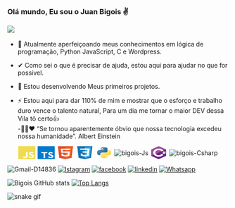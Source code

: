 ### Olá mundo, Eu sou o Juan Bigois ✌

![](https://media.giphy.com/media/dWesBcTLavkZuG35MI/giphy.gif)

- 🌱 Atualmente aperfeiçoando meus conhecimentos em lógica de programação, Python JavaScript, C e
 Wordpress.
- ✔ Como sei o que é precisar de ajuda, estou aqui para ajudar no que for possível.
- 🤔 Estou desenvolvendo Meus primeiros projetos.
- ⚡  Estou aqui para dar 110% de mim e mostrar que o esforço e trabalho duro vence o talento natural,
      Para um dia me tornar o maior DEV dessa Vila tô certo👍      
-👨‍💻❤ “Se tornou aparentemente óbvio que nossa tecnologia excedeu nossa humanidade”. Albert Einstein 


  <img align="center" alt="bigois-Js" height="30" width="40" src="https://raw.githubusercontent.com/devicons/devicon/master/icons/javascript/javascript-plain.svg">
  <img align="center" alt="bigois-Ts" height="30" width="40" src="https://raw.githubusercontent.com/devicons/devicon/master/icons/typescript/typescript-plain.svg">
  <img align="center" alt="bigois-HTML" height="30" width="40" src="https://raw.githubusercontent.com/devicons/devicon/master/icons/html5/html5-original.svg">        
  <img align="center" alt="bigois-CSS" height="30" width="40" src="https://raw.githubusercontent.com/devicons/devicon/master/icons/css3/css3-original.svg">
  <img align="center" alt="bigois-Python" height="30" width="40" src="https://raw.githubusercontent.com/devicons/devicon/master/icons/python/python-original.svg">
  <img align="center" alt="bigois-Js" height="30" width="40" src="https://cdn.jsdelivr.net/gh/devicons/devicon/icons/angularjs/angularjs-original.svg" />
  <img align="center" alt="bigois-Csharp" height="30" width="40" src="https://raw.githubusercontent.com/devicons/devicon/master/icons/csharp/csharp-original.svg">
  
   <img align="center" alt="bigois-Csharp" height="30" width="40" src="https://cdn.jsdelivr.net/gh/devicons/devicon/icons/dot-net/dot-net-original.svg" />
  
![Gmail-D14836](https://user-images.githubusercontent.com/106891118/174686097-1c9cf0c3-cd53-4ce1-8fca-7d10798de76d.svg)
[![Istagram](https://img.shields.io/badge/Instagram-E4405F?style=for-the-badge&logo=instagram&logoColor=white)](https://www.instagram.com/bigois.jr/)
[![facebook](https://img.shields.io/badge/Facebook-1877F2?style=for-the-badge&logo=facebook&logoColor=white)](https://www.facebook.com/jcrbigois)
[![linkedin](https://img.shields.io/badge/LinkedIn-0077B5?style=for-the-badge&logo=linkedin&logoColor=white)](https://www.linkedin.com/in/juan-bigois/)
[![Whatsapp](https://img.shields.io/badge/WhatsApp-25D366?style=for-the-badge&logo=whatsapp&logoColor=white)](https://api.whatsapp.com/send?phone=5511951174665&text=Ol%C3%A1%20Dev%2C%20vim%20pelo%20GitHub%20e%20gostaria%20de%20falar%20com%20voc%C3%AA.)

![Bigois GitHub stats](https://github-readme-stats.vercel.app/api?username=Bigoisjr&show_icons=true&theme=onedark)
[![Top Langs](https://github-readme-stats.vercel.app/api/top-langs/?username=Bigoisjr&show_icons=true&theme=onedark)](https://github.com/anuraghazra/github-readme-stats)


![snake gif](https://github.com/bigoisjr/Bigois/blob/output/github-contribution-grid-snake.gif)

